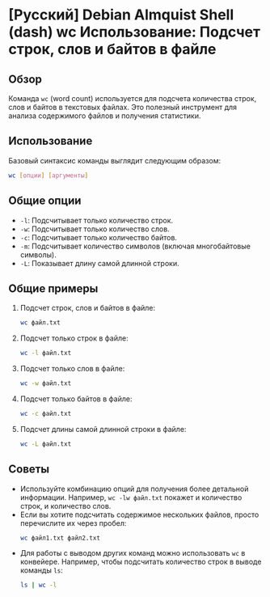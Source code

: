 # [Русский] Debian Almquist Shell (dash) wc Использование: Подсчет строк, слов и байтов в файле

## Обзор
Команда `wc` (word count) используется для подсчета количества строк, слов и байтов в текстовых файлах. Это полезный инструмент для анализа содержимого файлов и получения статистики.

## Использование
Базовый синтаксис команды выглядит следующим образом:
```bash
wc [опции] [аргументы]
```

## Общие опции
- `-l`: Подсчитывает только количество строк.
- `-w`: Подсчитывает только количество слов.
- `-c`: Подсчитывает только количество байтов.
- `-m`: Подсчитывает количество символов (включая многобайтовые символы).
- `-L`: Показывает длину самой длинной строки.

## Общие примеры
1. Подсчет строк, слов и байтов в файле:
   ```bash
   wc файл.txt
   ```

2. Подсчет только строк в файле:
   ```bash
   wc -l файл.txt
   ```

3. Подсчет только слов в файле:
   ```bash
   wc -w файл.txt
   ```

4. Подсчет только байтов в файле:
   ```bash
   wc -c файл.txt
   ```

5. Подсчет длины самой длинной строки в файле:
   ```bash
   wc -L файл.txt
   ```

## Советы
- Используйте комбинацию опций для получения более детальной информации. Например, `wc -lw файл.txt` покажет и количество строк, и количество слов.
- Если вы хотите подсчитать содержимое нескольких файлов, просто перечислите их через пробел:
  ```bash
  wc файл1.txt файл2.txt
  ```
- Для работы с выводом других команд можно использовать `wc` в конвейере. Например, чтобы подсчитать количество строк в выводе команды `ls`:
  ```bash
  ls | wc -l
  ```